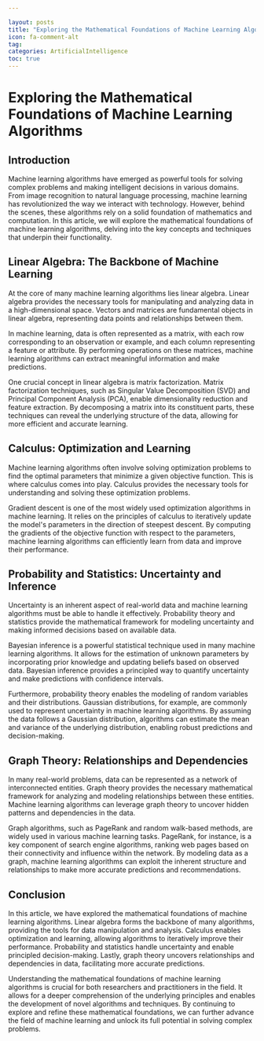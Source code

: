 ```yaml
---

layout: posts
title: "Exploring the Mathematical Foundations of Machine Learning Algorithms"
icon: fa-comment-alt
tag:      
categories: ArtificialIntelligence
toc: true
---
```




# Exploring the Mathematical Foundations of Machine Learning Algorithms

## Introduction

Machine learning algorithms have emerged as powerful tools for solving complex problems and making intelligent decisions in various domains. From image recognition to natural language processing, machine learning has revolutionized the way we interact with technology. However, behind the scenes, these algorithms rely on a solid foundation of mathematics and computation. In this article, we will explore the mathematical foundations of machine learning algorithms, delving into the key concepts and techniques that underpin their functionality.

## Linear Algebra: The Backbone of Machine Learning

At the core of many machine learning algorithms lies linear algebra. Linear algebra provides the necessary tools for manipulating and analyzing data in a high-dimensional space. Vectors and matrices are fundamental objects in linear algebra, representing data points and relationships between them.

In machine learning, data is often represented as a matrix, with each row corresponding to an observation or example, and each column representing a feature or attribute. By performing operations on these matrices, machine learning algorithms can extract meaningful information and make predictions.

One crucial concept in linear algebra is matrix factorization. Matrix factorization techniques, such as Singular Value Decomposition (SVD) and Principal Component Analysis (PCA), enable dimensionality reduction and feature extraction. By decomposing a matrix into its constituent parts, these techniques can reveal the underlying structure of the data, allowing for more efficient and accurate learning.

## Calculus: Optimization and Learning

Machine learning algorithms often involve solving optimization problems to find the optimal parameters that minimize a given objective function. This is where calculus comes into play. Calculus provides the necessary tools for understanding and solving these optimization problems.

Gradient descent is one of the most widely used optimization algorithms in machine learning. It relies on the principles of calculus to iteratively update the model's parameters in the direction of steepest descent. By computing the gradients of the objective function with respect to the parameters, machine learning algorithms can efficiently learn from data and improve their performance.

## Probability and Statistics: Uncertainty and Inference

Uncertainty is an inherent aspect of real-world data and machine learning algorithms must be able to handle it effectively. Probability theory and statistics provide the mathematical framework for modeling uncertainty and making informed decisions based on available data.

Bayesian inference is a powerful statistical technique used in many machine learning algorithms. It allows for the estimation of unknown parameters by incorporating prior knowledge and updating beliefs based on observed data. Bayesian inference provides a principled way to quantify uncertainty and make predictions with confidence intervals.

Furthermore, probability theory enables the modeling of random variables and their distributions. Gaussian distributions, for example, are commonly used to represent uncertainty in machine learning algorithms. By assuming the data follows a Gaussian distribution, algorithms can estimate the mean and variance of the underlying distribution, enabling robust predictions and decision-making.

## Graph Theory: Relationships and Dependencies

In many real-world problems, data can be represented as a network of interconnected entities. Graph theory provides the necessary mathematical framework for analyzing and modeling relationships between these entities. Machine learning algorithms can leverage graph theory to uncover hidden patterns and dependencies in the data.

Graph algorithms, such as PageRank and random walk-based methods, are widely used in various machine learning tasks. PageRank, for instance, is a key component of search engine algorithms, ranking web pages based on their connectivity and influence within the network. By modeling data as a graph, machine learning algorithms can exploit the inherent structure and relationships to make more accurate predictions and recommendations.

## Conclusion

In this article, we have explored the mathematical foundations of machine learning algorithms. Linear algebra forms the backbone of many algorithms, providing the tools for data manipulation and analysis. Calculus enables optimization and learning, allowing algorithms to iteratively improve their performance. Probability and statistics handle uncertainty and enable principled decision-making. Lastly, graph theory uncovers relationships and dependencies in data, facilitating more accurate predictions.

Understanding the mathematical foundations of machine learning algorithms is crucial for both researchers and practitioners in the field. It allows for a deeper comprehension of the underlying principles and enables the development of novel algorithms and techniques. By continuing to explore and refine these mathematical foundations, we can further advance the field of machine learning and unlock its full potential in solving complex problems.
